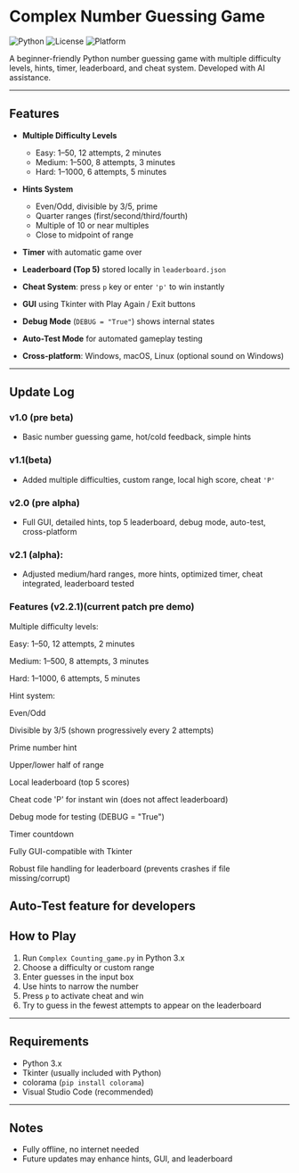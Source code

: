 # Complex Number Guessing Game

![Python](https://img.shields.io/badge/Python-3.x-blue)
![License](https://img.shields.io/badge/License-MIT-green)
![Platform](https://img.shields.io/badge/Platform-Cross--Platform-orange)

A beginner-friendly Python number guessing game with multiple difficulty levels, hints, timer, leaderboard, and cheat system. Developed with AI assistance.

---

## Features

- **Multiple Difficulty Levels**  
  - Easy: 1–50, 12 attempts, 2 minutes  
  - Medium: 1–500, 8 attempts, 3 minutes  
  - Hard: 1–1000, 6 attempts, 5 minutes  

- **Hints System**  
  - Even/Odd, divisible by 3/5, prime  
  - Quarter ranges (first/second/third/fourth)  
  - Multiple of 10 or near multiples  
  - Close to midpoint of range  

- **Timer** with automatic game over  
- **Leaderboard (Top 5)** stored locally in `leaderboard.json`  
- **Cheat System**: press `p` key or enter `'p'` to win instantly  
- **GUI** using Tkinter with Play Again / Exit buttons  
- **Debug Mode** (`DEBUG = "True"`) shows internal states  
- **Auto-Test Mode** for automated gameplay testing  
- **Cross-platform**: Windows, macOS, Linux (optional sound on Windows)

---

## Update Log

### v1.0 (pre beta) 
- Basic number guessing game, hot/cold feedback, simple hints  

### v1.1(beta) 
- Added multiple difficulties, custom range, local high score, cheat `'P'`  

### v2.0 (pre alpha) 
- Full GUI, detailed hints, top 5 leaderboard, debug mode, auto-test, cross-platform  

### v2.1 (alpha): 
- Adjusted medium/hard ranges, more hints, optimized timer, cheat integrated, leaderboard tested  

### Features (v2.2.1)(current patch pre demo) 

Multiple difficulty levels:

Easy: 1–50, 12 attempts, 2 minutes

Medium: 1–500, 8 attempts, 3 minutes

Hard: 1–1000, 6 attempts, 5 minutes


Hint system:

Even/Odd

Divisible by 3/5 (shown progressively every 2 attempts)

Prime number hint

Upper/lower half of range


Local leaderboard (top 5 scores)

Cheat code 'P' for instant win (does not affect leaderboard)

Debug mode for testing (DEBUG = "True")

Timer countdown

Fully GUI-compatible with Tkinter

Robust file handling for leaderboard (prevents crashes if file missing/corrupt)

Auto-Test feature for developers
---

## How to Play

1. Run `Complex Counting_game.py` in Python 3.x  
2. Choose a difficulty or custom range  
3. Enter guesses in the input box  
4. Use hints to narrow the number  
5. Press `p` to activate cheat and win  
6. Try to guess in the fewest attempts to appear on the leaderboard  

---

## Requirements

- Python 3.x  
- Tkinter (usually included with Python)  
- colorama (`pip install colorama`)  
- Visual Studio Code (recommended)

---

## Notes

- Fully offline, no internet needed  
- Future updates may enhance hints, GUI, and leaderboard
